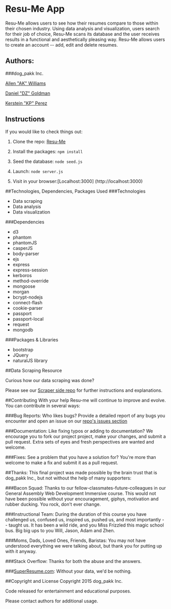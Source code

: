 # Resu-Me App

Resu-Me allows users to see how their resumes compare to those within their chosen industry. Using data analysis and visualization, users search for their job of choice, Resu-Me scans its database and the user receives results in a functional and aesthetically pleasing way. Resu-Me allows users to create an account -- add, edit and delete resumes.

## Authors:
###dog_pakk Inc.

[Allen "AK" Williams](https://github.com/echoechochamber)

[Daniel "DZ" Goldman](https://github.com/DZGoldman)

[Kerstein "KP" Perez](https://github.com/kersteinperez)

## Instructions
If you would like to check things out:

1. Clone the repo: [Resu-Me](https://github.com/DZGoldman/Resu-Me)

2. Install the packages: `npm install`

3. Seed the database: `node seed.js`

4. Launch: `node server.js`

5. Visit in your browser:[Localhost:3000] (http://localhost:3000)

##Technologies, Dependencies, Packages Used
###Technologies
- Data scraping
- Data analysis
- Data visualization

###Dependencies
- d3
- phantom
- phantomJS
- casperJS
- body-parser
- ejs
- express
- express-session
- kerboros
- method-override
- mongoose
- morgan
- bcrypt-nodejs
- connect-flash
- cookie-parser
- passport
- passport-local
- request
- mongodb

###Packages & Libraries
- bootstrap
- JQuery
- naturalJS library

##Data Scraping Resource

Curious how our data scraping was done?

Please see our [Scraper side repo](https://github.com/DZGoldman/Scraper) for further instructions and explanations.

##Contributing
With your help Resu-me will continue to improve and evolve. You can contribute in several ways:

###Bug Reports:
Who likes bugs? Provide a detailed report of any bugs you encounter and open an issue on our [repo's issues section](https://github.com/DZGoldman/Resu-Me/issues)

###Documentation:
Like fixing typos or adding to documentation? We encourage you to fork our project project, make your changes, and submit a pull request. Extra sets of eyes and fresh perspectives are wanted and welcome.

###Fixes:
See a problem that you have a solution for? You're more than welcome to make a fix and submit it as a pull request.

##Thanks:
This final project was made possible by the brain trust that is dog_pakk Inc., but not without the help of many supporters:

###Bacon Squad:
Thanks to our fellow-classmates-future-colleagues in our General Assembly Web Development Immersive course. This would not have been possible without your encouragement, giphys, motivation and rubber ducking. You rock, don't ever change.

###Instructional Team:
During the duration of this course you have challenged us, confused us, inspired us, pushed us, and most importantly -- taught us. It has been a wild ride, and you Miss Frizzled this magic school bus. Big big ups to you Will, Jason, Adam and Zhen.

###Moms, Dads, Loved Ones, Friends, Baristas:
You may not have understood everything we were talking about, but thank you for putting up with it anyway.

###Stack Overflow:
Thanks for both the abuse and the answers.

###[SuperResume.com](http://www.super-resume.com/):
Without your data, we'd be nothing.

##Copyright and License
Copyright 2015 dog_pakk Inc.

Code released for entertainment and educational purposes.

Please contact authors for additional usage.

